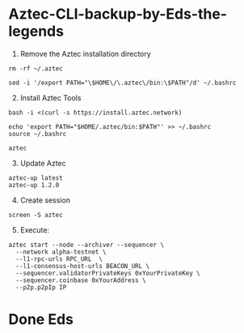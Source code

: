 # Aztec-CLI-backup-by-Eds-the-legends


1. Remove the Aztec installation directory
```
rm -rf ~/.aztec
```
```
sed -i '/export PATH="\$HOME\/\.aztec\/bin:\$PATH"/d' ~/.bashrc
```

2. Install Aztec Tools
```
bash -i <(curl -s https://install.aztec.network)
```
```
echo 'export PATH="$HOME/.aztec/bin:$PATH"' >> ~/.bashrc
source ~/.bashrc
```
```
aztec
```
3. Update Aztec
```
aztec-up latest
aztec-up 1.2.0
```
4. Create session
```
screen -S aztec
```
5. Execute:
```
aztec start --node --archiver --sequencer \
  --network alpha-testnet \
  --l1-rpc-urls RPC_URL  \
  --l1-consensus-host-urls BEACON_URL \
  --sequencer.validatorPrivateKeys 0xYourPrivateKey \
  --sequencer.coinbase 0xYourAddress \
  --p2p.p2pIp IP
```

# Done Eds



